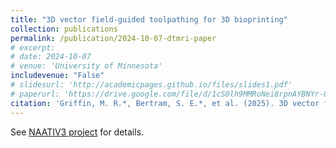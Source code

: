 ```yaml
---
title: "3D vector field-guided toolpathing for 3D bioprinting"
collection: publications
permalink: /publication/2024-10-07-dtmri-paper
# excerpt: 
# date: 2024-10-07
# venue: 'University of Minnesota'
includevenue: "False"
# slidesurl: 'http://academicpages.github.io/files/slides1.pdf'
# paperurl: 'https://drive.google.com/file/d/1cS0lh9MMRoNei8rpnAYBNYr-8fQZtgO7/view?usp=sharing'
citation: 'Griffin, M. R.*, Bertram, S. E.*, et al. (2025). 3D vector field-guided toolpathing for 3D bioprinting [Manuscript in review].'
---
```


See <a href="/portfolio/1-bioprinting">NAATIV3 project</a> for details.
